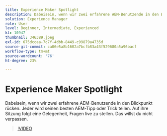 ```yaml
---
title: Experience Maker Spotlight
description: Dabeisein, wenn wir zwei erfahrene AEM-Benutzende in den Blickpunkt rücken.  Jeder wird seinen besten AEM-Tipp oder Trick teilen. Auf ihre Sitzung folgt eine Gelegenheit, Fragen live zu stellen.  Das willst du nicht verpassen.
solution: Experience Manager
role: User
level: Beginner, Intermediate, Experienced
kt: 10947
thumbnail: 346389.jpeg
exl-id: 675dccaa-7c7f-4dbb-8449-c99879a4735d
source-git-commit: ca06e5a8b1602a7bcfb83a43f529680a5a96bacf
workflow-type: tm+mt
source-wordcount: '76'
ht-degree: 23%

---
```


# Experience Maker Spotlight

Dabeisein, wenn wir zwei erfahrene AEM-Benutzende in den Blickpunkt rücken.  Jeder wird seinen besten AEM-Tipp oder Trick teilen. Auf ihre Sitzung folgt eine Gelegenheit, Fragen live zu stellen.  Das willst du nicht verpassen.

>[!VIDEO](https://video.tv.adobe.com/v/346389/?quality=12&learn=on)
